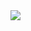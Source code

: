 <img src="https://www.inovacao.usp.br/wp-content/uploads/sites/300/2019/08/2017_05_21-hackatruck1-720x340.png">